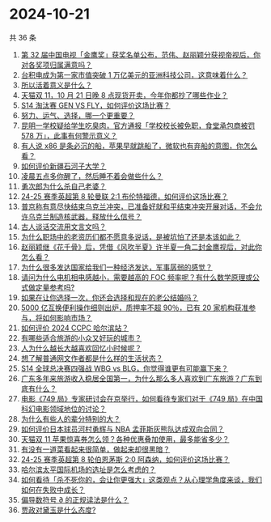 # 2024-10-21

共 36 条

<!-- BEGIN ZHIHUVIDEO -->
<!-- 最后更新时间 Mon Oct 21 2024 07:11:31 GMT+0800 (China Standard Time) -->
1. [第 32 届中国电视「金鹰奖」获奖名单公布，范伟、赵丽颖分获视帝视后，你对各奖项归属满意吗？](https://www.zhihu.com/question/1498291403)
1. [台积电成为第一家市值突破 1 万亿美元的亚洲科技公司，这意味着什么？](https://www.zhihu.com/question/1242528316)
1. [所以活着意义是什么？](https://www.zhihu.com/question/823997382)
1. [天猫双 11，10 月 21 日晚 8 点现货开卖，今年你都抄了哪些作业？](https://www.zhihu.com/question/1170521848)
1. [S14 淘汰赛 GEN VS FLY，如何评价这场比赛？](https://www.zhihu.com/question/1494747096)
1. [努力、运气、选择，哪一个更重要？](https://www.zhihu.com/question/667491084)
1. [昆明一学校疑给学生吃臭肉，官方通报「学校校长被免职，食堂承包商被罚 578 万」，此事有何警示意义？](https://www.zhihu.com/question/1406966978)
1. [有人说 x86 是条必沉的船，苹果早就跳船了，微软也有弃船的意图，你怎么看？](https://www.zhihu.com/question/1310260646)
1. [如何评价新疆石河子大学？](https://www.zhihu.com/question/22652013)
1. [凌晨五点多你醒了，然后睡不着会做些什么？](https://www.zhihu.com/question/1223870545)
1. [勇次郎为什么杀自己老婆？](https://www.zhihu.com/question/405434375)
1. [24-25 赛季英超第 8 轮曼联 2:1 布伦特福德，如何评价这场比赛？](https://www.zhihu.com/question/1404644731)
1. [普京称有意尽快结束乌克兰冲突，已准备好就和平结束冲突开展对话，不会允许乌克兰制造核武器，释放什么信号？](https://www.zhihu.com/question/1346996025)
1. [古人谈话交流用文言文吗？](https://www.zhihu.com/question/35937776)
1. [为什么职场中的老资历们都不愿意多说话，是被坑怕了还是本该如此？](https://www.zhihu.com/question/726183855)
1. [赵丽颖继《花千骨》后，凭借《风吹半夏》许半夏一角二封金鹰视后，对此你怎么看？](https://www.zhihu.com/question/1504316072)
1. [为什么很多发达国家给我们一种经济发达，军事孱弱的感觉？](https://www.zhihu.com/question/1343873304)
1. [请问为什么电机相电感越小，需要越高的 FOC 频率呢？有什么数学原理或公式做定量参考吗?](https://www.zhihu.com/question/483452818)
1. [如果在让你选择一次，你还会选择和现在的老公结婚吗？](https://www.zhihu.com/question/870094279)
1. [5000 亿互换便利操作细则出炉，质押率不超 90％，已有 20 家机构获准参与，将如何影响市场？](https://www.zhihu.com/question/1243651155)
1. [如何评价 2024 CCPC 哈尔滨站？](https://www.zhihu.com/question/860811960)
1. [有哪些适合旅游的小众又好玩的城市？](https://www.zhihu.com/question/661861197)
1. [人为什么越长大越喜欢回忆小时候呢？](https://www.zhihu.com/question/1203742133)
1. [想了解普通网文作者都是什么样的生活状态？](https://www.zhihu.com/question/648334767)
1. [S14 全球总决赛四强战 WBG vs BLG，你觉得谁更有可能赢下来？](https://www.zhihu.com/question/1408268393)
1. [广东多年来旅游收入稳居全国第一，为什么那么多人喜欢到广东旅游？广东到底有什么？](https://www.zhihu.com/question/668139304)
1. [电影《749 局》专家研讨会在京举行，如何看待专家们对于《749 局》在中国科幻电影领域地位的讨论？](https://www.zhihu.com/question/820194322)
1. [为什么有些人的辈分特别的大？](https://www.zhihu.com/question/290276190)
1. [如何评价日本球员河村勇辉与 NBA 孟菲斯灰熊队达成双向合同？](https://www.zhihu.com/question/1444985084)
1. [天猫双 11 苹果惊喜券怎么领？各种优惠叠加使用，最多能省多少？](https://www.zhihu.com/question/1073064578)
1. [有没有一道菜看起来很简单，做起来却很黑暗？](https://www.zhihu.com/question/804216701)
1. [24-25 赛季英超第 8 轮伯恩茅斯 2:0 阿森纳，如何评价这场比赛？](https://www.zhihu.com/question/1414605930)
1. [哈尔滨太平国际机场的选址是怎么考虑的？](https://www.zhihu.com/question/605660147)
1. [如何看待「杀不死你的，会让你更强大」这类观点？从心理学角度来谈，我们如何在失败中成长？](https://www.zhihu.com/question/790905749)
1. [偏导数符号 ∂ 的正规读法是什么？](https://www.zhihu.com/question/22355447)
1. [贾政对黛玉是什么态度?](https://www.zhihu.com/question/611173441)
<!-- END ZHIHUVIDEO -->
